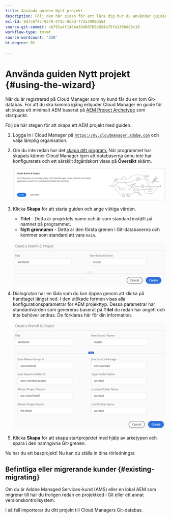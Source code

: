 ```yaml
---
title: Använda guiden Nytt projekt
description: Följ den här sidan för att lära dig hur du använder guiden för att skapa ett AEM
exl-id: 9d7c6f4c-9379-471c-8dad-772a7099da54
source-git-commit: cb791a4f148ba394687b5e824b75fe1386d83c18
workflow-type: tm+mt
source-wordcount: '330'
ht-degree: 0%

---
```



# Använda guiden Nytt projekt {#using-the-wizard}

När du är registrerad på Cloud Manager som ny kund får du en tom Git-databas. För att du ska komma igång erbjuder Cloud Manager en guide för att skapa ett minimalt AEM baserat på [AEM Project Archetype](https://github.com/Adobe-Marketing-Cloud/aem-project-archetype) som startpunkt.

Följ de här stegen för att skapa ett AEM projekt med guiden.

1. Logga in i Cloud Manager på [`https://my.cloudmanager.adobe.com`](https://my.cloudmanager.adobe.com) och välja lämplig organisation.

1. Om du inte redan har det [skapa ditt program.](program-setup.md) När programmet har skapats känner Cloud Manager igen att databaserna ännu inte har konfigurerats och ett särskilt åtgärdskort visas på **Översikt** skärm.

   ![Skapa projekt-CTA](/help/assets/image2018-10-3_14-29-44.png)

1. Klicka **Skapa** för att starta guiden och ange viktiga värden.

   * **Titel** - Detta är projektets namn och är som standard inställt på namnet på programmet.
   * **Nytt grennamn** - Detta är den första grenen i Git-databaserna och kommer som standard att vara `main`.

   ![Projektvärden](/help/assets/screen_shot_2018-10-08at55825am.png)

1. Dialogrutan har en låda som du kan öppna genom att klicka på handtaget längst ned. I den utökade formen visas alla konfigurationsparametrar för AEM projekttyp. Dessa parametrar har standardvärden som genereras baserat på **Titel** du redan har angett och inte behöver ändras. De förklaras här för din information.

   ![Detaljerade arkivtypsparametrar](/help/assets/screen_shot_2018-10-08at60032am.png)

1. Klicka **Skapa** för att skapa startprojektet med hjälp av arketypen och spara i den namngivna Git-grenen.

Nu har du ett basprojekt! Nu kan du ställa in dina rörledningar.

## Befintliga eller migrerande kunder {#existing-migrating}

Om du är Adobe Managed Services-kund (AMS) eller en lokal AEM som migrerar till har du troligen redan en projektkod i Git eller ett annat versionskontrollsystem.

I så fall importerar du ditt projekt till Cloud Managers Git-databas.
